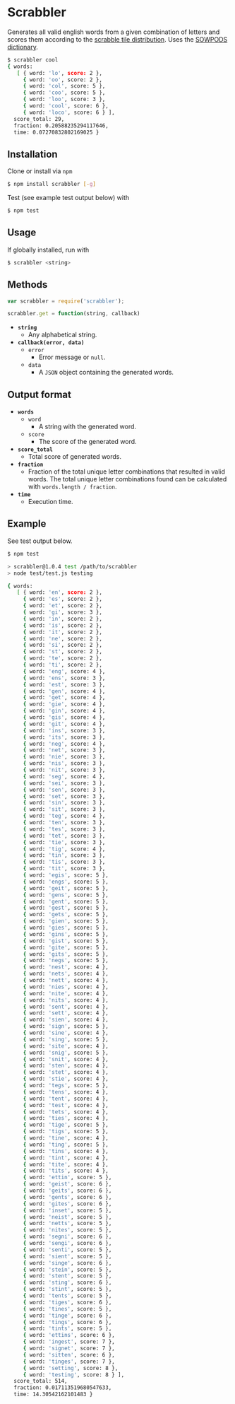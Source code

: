 # Scrabbler

Generates all valid english words from a given combination of letters and scores them according to the [scrabble tile distribution](http://boardgames.about.com/od/scrabble/a/tile_distribute.htm). Uses the [SOWPODS dictionary](http://en.wikipedia.org/wiki/SOWPODS).

```bash
$ scrabbler cool
{ words: 
   [ { word: 'lo', score: 2 },
     { word: 'oo', score: 2 },
     { word: 'col', score: 5 },
     { word: 'coo', score: 5 },
     { word: 'loo', score: 3 },
     { word: 'cool', score: 6 },
     { word: 'loco', score: 6 } ],
  score_total: 29,
  fraction: 0.20588235294117646,
  time: 0.07270832802169025 }
```

## Installation

Clone or install via ```npm```

```bash
$ npm install scrabbler [-g]
```

Test (see example test output below) with

```bash
$ npm test
```

## Usage

If globally installed, run with

```bash
$ scrabbler <string>
```

## Methods

```javascript
var scrabbler = require('scrabbler');
```

```javascript
scrabbler.get = function(string, callback)
```

* **```string```**
    * Any alphabetical string.
* **```callback(error, data)```**
    * ```error```
      * Error message or ```null```.
    * ```data```
      * A ```JSON``` object containing the generated words.

## Output format

* **```words```**
    * ```word```
      * A string with the generated word.
    * ```score```
      * The score of the generated word.
* **```score_total```**
    * Total score of generated words.
* **```fraction```**
    * Fraction of the total unique letter combinations that resulted in valid words. The total unique letter combinations found can be calculated with ```words.length / fraction```.
* **```time```**
    * Execution time.

## Example

See test output below.

```bash
$ npm test

> scrabbler@1.0.4 test /path/to/scrabbler
> node test/test.js testing

{ words: 
   [ { word: 'en', score: 2 },
     { word: 'es', score: 2 },
     { word: 'et', score: 2 },
     { word: 'gi', score: 3 },
     { word: 'in', score: 2 },
     { word: 'is', score: 2 },
     { word: 'it', score: 2 },
     { word: 'ne', score: 2 },
     { word: 'si', score: 2 },
     { word: 'st', score: 2 },
     { word: 'te', score: 2 },
     { word: 'ti', score: 2 },
     { word: 'eng', score: 4 },
     { word: 'ens', score: 3 },
     { word: 'est', score: 3 },
     { word: 'gen', score: 4 },
     { word: 'get', score: 4 },
     { word: 'gie', score: 4 },
     { word: 'gin', score: 4 },
     { word: 'gis', score: 4 },
     { word: 'git', score: 4 },
     { word: 'ins', score: 3 },
     { word: 'its', score: 3 },
     { word: 'neg', score: 4 },
     { word: 'net', score: 3 },
     { word: 'nie', score: 3 },
     { word: 'nis', score: 3 },
     { word: 'nit', score: 3 },
     { word: 'seg', score: 4 },
     { word: 'sei', score: 3 },
     { word: 'sen', score: 3 },
     { word: 'set', score: 3 },
     { word: 'sin', score: 3 },
     { word: 'sit', score: 3 },
     { word: 'teg', score: 4 },
     { word: 'ten', score: 3 },
     { word: 'tes', score: 3 },
     { word: 'tet', score: 3 },
     { word: 'tie', score: 3 },
     { word: 'tig', score: 4 },
     { word: 'tin', score: 3 },
     { word: 'tis', score: 3 },
     { word: 'tit', score: 3 },
     { word: 'egis', score: 5 },
     { word: 'engs', score: 5 },
     { word: 'geit', score: 5 },
     { word: 'gens', score: 5 },
     { word: 'gent', score: 5 },
     { word: 'gest', score: 5 },
     { word: 'gets', score: 5 },
     { word: 'gien', score: 5 },
     { word: 'gies', score: 5 },
     { word: 'gins', score: 5 },
     { word: 'gist', score: 5 },
     { word: 'gite', score: 5 },
     { word: 'gits', score: 5 },
     { word: 'negs', score: 5 },
     { word: 'nest', score: 4 },
     { word: 'nets', score: 4 },
     { word: 'nett', score: 4 },
     { word: 'nies', score: 4 },
     { word: 'nite', score: 4 },
     { word: 'nits', score: 4 },
     { word: 'sent', score: 4 },
     { word: 'sett', score: 4 },
     { word: 'sien', score: 4 },
     { word: 'sign', score: 5 },
     { word: 'sine', score: 4 },
     { word: 'sing', score: 5 },
     { word: 'site', score: 4 },
     { word: 'snig', score: 5 },
     { word: 'snit', score: 4 },
     { word: 'sten', score: 4 },
     { word: 'stet', score: 4 },
     { word: 'stie', score: 4 },
     { word: 'tegs', score: 5 },
     { word: 'tens', score: 4 },
     { word: 'tent', score: 4 },
     { word: 'test', score: 4 },
     { word: 'tets', score: 4 },
     { word: 'ties', score: 4 },
     { word: 'tige', score: 5 },
     { word: 'tigs', score: 5 },
     { word: 'tine', score: 4 },
     { word: 'ting', score: 5 },
     { word: 'tins', score: 4 },
     { word: 'tint', score: 4 },
     { word: 'tite', score: 4 },
     { word: 'tits', score: 4 },
     { word: 'ettin', score: 5 },
     { word: 'geist', score: 6 },
     { word: 'geits', score: 6 },
     { word: 'gents', score: 6 },
     { word: 'gites', score: 6 },
     { word: 'inset', score: 5 },
     { word: 'neist', score: 5 },
     { word: 'netts', score: 5 },
     { word: 'nites', score: 5 },
     { word: 'segni', score: 6 },
     { word: 'sengi', score: 6 },
     { word: 'senti', score: 5 },
     { word: 'sient', score: 5 },
     { word: 'singe', score: 6 },
     { word: 'stein', score: 5 },
     { word: 'stent', score: 5 },
     { word: 'sting', score: 6 },
     { word: 'stint', score: 5 },
     { word: 'tents', score: 5 },
     { word: 'tiges', score: 6 },
     { word: 'tines', score: 5 },
     { word: 'tinge', score: 6 },
     { word: 'tings', score: 6 },
     { word: 'tints', score: 5 },
     { word: 'ettins', score: 6 },
     { word: 'ingest', score: 7 },
     { word: 'signet', score: 7 },
     { word: 'sitten', score: 6 },
     { word: 'tinges', score: 7 },
     { word: 'setting', score: 8 },
     { word: 'testing', score: 8 } ],
  score_total: 514,
  fraction: 0.017113519680547633,
  time: 14.30542162101483 }
```
